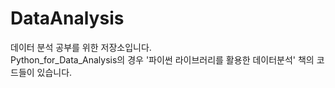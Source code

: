 # DataAnalysis
데이터 분석 공부를 위한 저장소입니다.
</br>Python_for_Data_Analysis의 경우 '파이썬 라이브러리를 활용한 데이터분석' 책의 코드들이 있습니다.
